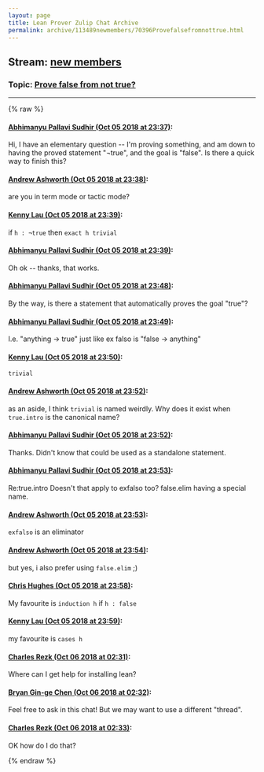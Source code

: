 ```yaml
---
layout: page
title: Lean Prover Zulip Chat Archive 
permalink: archive/113489newmembers/70396Provefalsefromnottrue.html
---
```


## Stream: [new members](index.html)
### Topic: [Prove false from not true?](70396Provefalsefromnottrue.html)

---


{% raw %}
#### [ Abhimanyu Pallavi Sudhir (Oct 05 2018 at 23:37)](https://leanprover.zulipchat.com/#narrow/stream/113489-new%20members/topic/Prove%20false%20from%20not%20true%3F/near/135283394):
<p>Hi, I have an elementary question -- I'm proving something, and am down to having the proved statement "¬true", and the goal is "false". Is there a quick way to finish this?</p>

#### [ Andrew Ashworth (Oct 05 2018 at 23:38)](https://leanprover.zulipchat.com/#narrow/stream/113489-new%20members/topic/Prove%20false%20from%20not%20true%3F/near/135283461):
<p>are you in term mode or tactic mode?</p>

#### [ Kenny Lau (Oct 05 2018 at 23:39)](https://leanprover.zulipchat.com/#narrow/stream/113489-new%20members/topic/Prove%20false%20from%20not%20true%3F/near/135283469):
<p>if <code>h : ¬true</code> then <code>exact h trivial</code></p>

#### [ Abhimanyu Pallavi Sudhir (Oct 05 2018 at 23:39)](https://leanprover.zulipchat.com/#narrow/stream/113489-new%20members/topic/Prove%20false%20from%20not%20true%3F/near/135283500):
<p>Oh ok -- thanks, that works.</p>

#### [ Abhimanyu Pallavi Sudhir (Oct 05 2018 at 23:48)](https://leanprover.zulipchat.com/#narrow/stream/113489-new%20members/topic/Prove%20false%20from%20not%20true%3F/near/135284011):
<p>By the way, is there a statement that automatically proves the goal "true"?</p>

#### [ Abhimanyu Pallavi Sudhir (Oct 05 2018 at 23:49)](https://leanprover.zulipchat.com/#narrow/stream/113489-new%20members/topic/Prove%20false%20from%20not%20true%3F/near/135284074):
<p>I.e. "anything -&gt; true" just like ex falso is "false -&gt; anything"</p>

#### [ Kenny Lau (Oct 05 2018 at 23:50)](https://leanprover.zulipchat.com/#narrow/stream/113489-new%20members/topic/Prove%20false%20from%20not%20true%3F/near/135284181):
<p><code>trivial</code></p>

#### [ Andrew Ashworth (Oct 05 2018 at 23:52)](https://leanprover.zulipchat.com/#narrow/stream/113489-new%20members/topic/Prove%20false%20from%20not%20true%3F/near/135284285):
<p>as an aside, I think <code>trivial</code> is named weirdly. Why does it exist when <code>true.intro</code> is the canonical name?</p>

#### [ Abhimanyu Pallavi Sudhir (Oct 05 2018 at 23:52)](https://leanprover.zulipchat.com/#narrow/stream/113489-new%20members/topic/Prove%20false%20from%20not%20true%3F/near/135284287):
<p>Thanks. Didn't know that could be used as a standalone statement.</p>

#### [ Abhimanyu Pallavi Sudhir (Oct 05 2018 at 23:53)](https://leanprover.zulipchat.com/#narrow/stream/113489-new%20members/topic/Prove%20false%20from%20not%20true%3F/near/135284298):
<p>Re:true.intro Doesn't that apply to exfalso too? false.elim having a special name.</p>

#### [ Andrew Ashworth (Oct 05 2018 at 23:53)](https://leanprover.zulipchat.com/#narrow/stream/113489-new%20members/topic/Prove%20false%20from%20not%20true%3F/near/135284312):
<p><code>exfalso</code> is an eliminator</p>

#### [ Andrew Ashworth (Oct 05 2018 at 23:54)](https://leanprover.zulipchat.com/#narrow/stream/113489-new%20members/topic/Prove%20false%20from%20not%20true%3F/near/135284384):
<p>but yes, i also prefer using <code>false.elim</code> ;)</p>

#### [ Chris Hughes (Oct 05 2018 at 23:58)](https://leanprover.zulipchat.com/#narrow/stream/113489-new%20members/topic/Prove%20false%20from%20not%20true%3F/near/135284568):
<p>My favourite is <code>induction h</code> if <code>h : false</code></p>

#### [ Kenny Lau (Oct 05 2018 at 23:59)](https://leanprover.zulipchat.com/#narrow/stream/113489-new%20members/topic/Prove%20false%20from%20not%20true%3F/near/135284579):
<p>my favourite is <code>cases h</code></p>

#### [ Charles Rezk (Oct 06 2018 at 02:31)](https://leanprover.zulipchat.com/#narrow/stream/113489-new%20members/topic/Prove%20false%20from%20not%20true%3F/near/135290869):
<p>Where can I get help for installing lean?</p>

#### [ Bryan Gin-ge Chen (Oct 06 2018 at 02:32)](https://leanprover.zulipchat.com/#narrow/stream/113489-new%20members/topic/Prove%20false%20from%20not%20true%3F/near/135290928):
<p>Feel free to ask in this chat! But we may want to use a different "thread".</p>

#### [ Charles Rezk (Oct 06 2018 at 02:33)](https://leanprover.zulipchat.com/#narrow/stream/113489-new%20members/topic/Prove%20false%20from%20not%20true%3F/near/135290937):
<p>OK how do I do that?</p>


{% endraw %}
